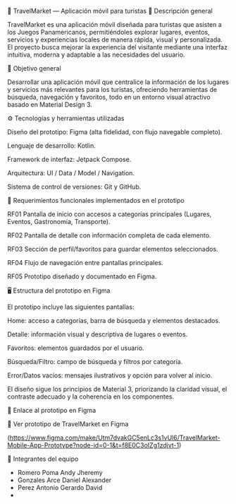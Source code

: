 🧭 TravelMarket — Aplicación móvil para turistas
📌 Descripción general

TravelMarket es una aplicación móvil diseñada para turistas que asisten a los Juegos Panamericanos, permitiéndoles explorar lugares, eventos, servicios y experiencias locales de manera rápida, visual y personalizada.
El proyecto busca mejorar la experiencia del visitante mediante una interfaz intuitiva, moderna y adaptable a las necesidades del usuario.

🎯 Objetivo general

Desarrollar una aplicación móvil que centralice la información de los lugares y servicios más relevantes para los turistas, ofreciendo herramientas de búsqueda, navegación y favoritos, todo en un entorno visual atractivo basado en Material Design 3.

⚙️ Tecnologías y herramientas utilizadas

Diseño del prototipo: Figma (alta fidelidad, con flujo navegable completo).

Lenguaje de desarrollo: Kotlin.

Framework de interfaz: Jetpack Compose.

Arquitectura: UI / Data / Model / Navigation.

Sistema de control de versiones: Git y GitHub.

🧩 Requerimientos funcionales implementados en el prototipo

RF01	Pantalla de inicio con accesos a categorías principales (Lugares, Eventos, Gastronomía, Transporte).

RF02	Pantalla de detalle con información completa de cada elemento.

RF03	Sección de perfil/favoritos para guardar elementos seleccionados.

RF04	Flujo de navegación entre pantallas principales.

RF05	Prototipo diseñado y documentado en Figma.

🖥️ Estructura del prototipo en Figma

El prototipo incluye las siguientes pantallas:

Home: acceso a categorías, barra de búsqueda y elementos destacados.

Detalle: información visual y descriptiva de lugares o eventos.

Favoritos: elementos guardados por el usuario.

Búsqueda/Filtro: campo de búsqueda y filtros por categoría.

Error/Datos vacíos: mensajes ilustrativos y opción para volver al inicio.

El diseño sigue los principios de Material 3, priorizando la claridad visual, el contraste adecuado y la coherencia en los componentes.

🔗 Enlace al prototipo en Figma

📍 Ver prototipo de TravelMarket en Figma

(https://www.figma.com/make/Utm7dvakGC5enLc3s1vUl6/TravelMarket-Mobile-App-Prototype?node-id=0-1&t=f8E0C3oIZg1zdjvt-1)

👥 Integrantes del equipo

- Romero Poma Andy Jheremy
- Gonzales Arce Daniel Alexander
- Perez Antonio Gerardo David
- 
